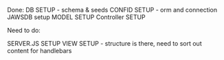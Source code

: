 Done:
DB SETUP - schema & seeds
CONFID SETUP - orm and connection
JAWSDB setup
MODEL SETUP
Controller SETUP


Need to do: 

SERVER.JS SETUP
VIEW SETUP - structure is there, need to sort out content for handlebars